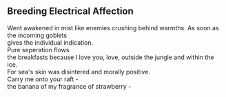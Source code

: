 Breeding Electrical Affection
-----------------------------
Went awakened in mist like enemies crushing behind warmths. As soon as the incoming goblets  
gives the individual indication.  
Pure seperation flows  
the breakfasts because I love you, love, outside the jungle and within the ice.  
For sea's skin was disintered and morally positive.  
Carry me onto your raft -  
the banana of my fragrance of strawberry -  

